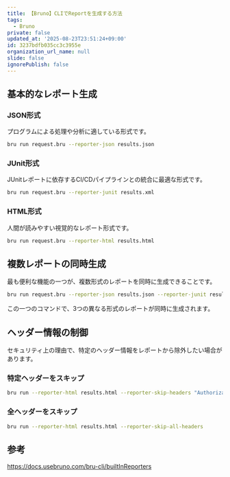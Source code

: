 ```yaml
---
title: 【Bruno】CLIでReportを生成する方法
tags:
  - Bruno
private: false
updated_at: '2025-08-23T23:51:24+09:00'
id: 3237bdfb035cc3c3955e
organization_url_name: null
slide: false
ignorePublish: false
---
```

## 基本的なレポート生成

### JSON形式

プログラムによる処理や分析に適している形式です。

```bash
bru run request.bru --reporter-json results.json
```

### JUnit形式

JUnitレポートに依存するCI/CDパイプラインとの統合に最適な形式です。

```bash
bru run request.bru --reporter-junit results.xml
```

### HTML形式

人間が読みやすい視覚的なレポート形式です。

```bash
bru run request.bru --reporter-html results.html
```

## 複数レポートの同時生成

最も便利な機能の一つが、複数形式のレポートを同時に生成できることです。

```bash
bru run request.bru --reporter-json results.json --reporter-junit results.xml --reporter-html results.html
```

この一つのコマンドで、3つの異なる形式のレポートが同時に生成されます。

## ヘッダー情報の制御

セキュリティ上の理由で、特定のヘッダー情報をレポートから除外したい場合があります。

### 特定ヘッダーをスキップ

```bash
bru run --reporter-html results.html --reporter-skip-headers "Authorization" "X-Auth-Token"
```

### 全ヘッダーをスキップ

```bash
bru run --reporter-html results.html --reporter-skip-all-headers
```

## 参考

https://docs.usebruno.com/bru-cli/builtInReporters
